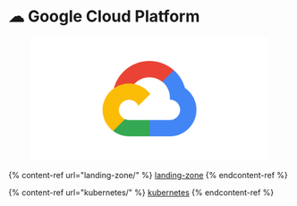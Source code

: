 # ☁ Google Cloud Platform

<figure><img src="../../.gitbook/assets/google-cloud-platform.png" alt="" width="563"><figcaption></figcaption></figure>

{% content-ref url="landing-zone/" %}
[landing-zone](landing-zone/)
{% endcontent-ref %}

{% content-ref url="kubernetes/" %}
[kubernetes](kubernetes/)
{% endcontent-ref %}
